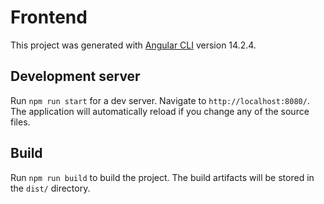 # Frontend

This project was generated with [Angular CLI](https://github.com/angular/angular-cli) version 14.2.4.

## Development server

Run `npm run start` for a dev server. Navigate to `http://localhost:8080/`. The application will automatically reload if you change any of the source files.

## Build

Run `npm run build` to build the project. The build artifacts will be stored in the `dist/` directory.
